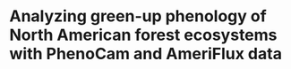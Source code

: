 # Analyzing green-up phenology of North American forest ecosystems with PhenoCam and AmeriFlux data
